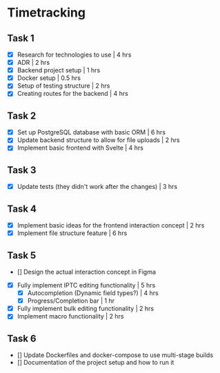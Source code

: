 # Timetracking

## Task 1
- [x] Research for technologies to use | 4 hrs
- [x] ADR | 2 hrs
- [x] Backend project setup | 1 hrs
- [x] Docker setup | 0.5 hrs
- [x] Setup of testing structure | 2 hrs
- [x] Creating routes for the backend | 4 hrs

## Task 2
- [x] Set up PostgreSQL database with basic ORM | 6 hrs
- [x] Update backend structure to allow for file uploads | 2 hrs
- [x] Implement basic frontend with Svelte | 4 hrs 

## Task 3
- [x] Update tests (they didn't work after the changes) | 3 hrs

## Task 4
- [x] Implement basic ideas for the frontend interaction concept | 2 hrs
- [x] Implement file structure feature | 6 hrs

## Task 5
- [] Design the actual interaction concept in Figma
- [x] Fully implement IPTC editing functionality | 5 hrs
  - [x] Autocompletion (Dynamic field types?) | 4 hrs
  - [x] Progress/Completion bar | 1 hr
- [x] Fully implement bulk editing functionality | 2 hrs
- [x] Implement macro functionality | 2 hrs

## Task 6
- [] Update Dockerfiles and docker-compose to use multi-stage builds
- [] Documentation of the project setup and how to run it
